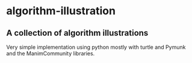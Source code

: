 # algorithm-illustration

## A collection of algorithm illustrations
Very simple implementation using python mostly with turtle and Pymunk and the ManimCommunity libraries.
